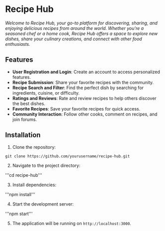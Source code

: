 # Recipe Hub
*Welcome to Recipe Hub, your go-to platform for discovering, sharing, and enjoying delicious recipes from around the world. Whether you're a seasoned chef or a home cook, Recipe Hub offers a space to explore new dishes, share your culinary creations, and connect with other food enthusiasts.*
## Features
- **User Registration and Login**: Create an account to access personalized features.
- **Recipe Submission**: Share your favorite recipes with the community.
- **Recipe Search and Filter**: Find the perfect dish by searching for ingredients, cuisine, or difficulty.
- **Ratings and Reviews**: Rate and review recipes to help others discover the best dishes.
- **Favorite Recipes**: Save your favorite recipes for quick access.
- **Community Interaction**: Follow other cooks, comment on recipes, and join forums.
## Installation
1. Clone the repository:

```
git clone https://github.com/yourusername/recipe-hub.git
```

2. Navigate to the project directory:

'''cd recipe-hub'''

3. Install dependencies:

'''npm install'''

4. Start the development server:

'''npm start'''

5. The application will be running on `http://localhost:3000`.
